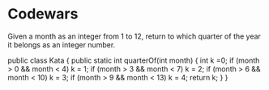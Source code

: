 # Codewars
Given a month as an integer from 1 to 12, return to which quarter of the year it belongs as an integer number.

public class Kata {
    public static int quarterOf(int month) {
      int k =0;
        if (month > 0 && month < 4) k = 1;
        if (month > 3 && month < 7) k = 2;
        if (month > 6 && month < 10) k = 3;
        if (month > 9 && month < 13) k = 4;
      return k;
    }
}

